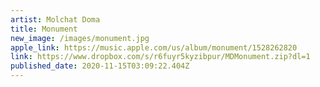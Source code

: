 ```yaml
---
artist: Molchat Doma
title: Monument
new_image: /images/monument.jpg
apple_link: https://music.apple.com/us/album/monument/1528262820
link: https://www.dropbox.com/s/r6fuyr5kyzibpur/MDMonument.zip?dl=1
published_date: 2020-11-15T03:09:22.404Z
---
```

